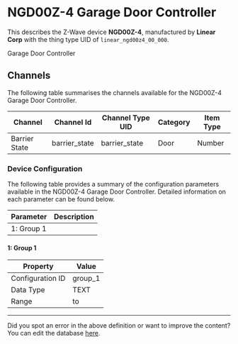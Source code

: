 
# NGD00Z-4 Garage Door Controller

This describes the Z-Wave device **NGD00Z-4**, manufactured by **Linear Corp** with the thing type UID of ```linear_ngd00z4_00_000```. 

Garage Door Controller

## Channels
The following table summarises the channels available for the NGD00Z-4 Garage Door Controller.

| Channel | Channel Id | Channel Type UID | Category | Item Type |
|---------|------------|------------------|----------|-----------|
| Barrier State | barrier_state | barrier_state | Door | Number |




### Device Configuration
The following table provides a summary of the configuration parameters available in the NGD00Z-4 Garage Door Controller.
Detailed information on each parameter can be found below.

| Parameter   | Description |
|-------------|-------------|
| 1: Group 1 |  |




#### 1: Group 1




| Property         | Value    |
|------------------|----------|
| Configuration ID | group_1 |
| Data Type        | TEXT |
| Range |  to  |






---

Did you spot an error in the above definition or want to improve the content?
You can edit the database [here](http://www.cd-jackson.com/index.php/zwave/zwave-device-database/zwave-device-list/devicesummary/11).

